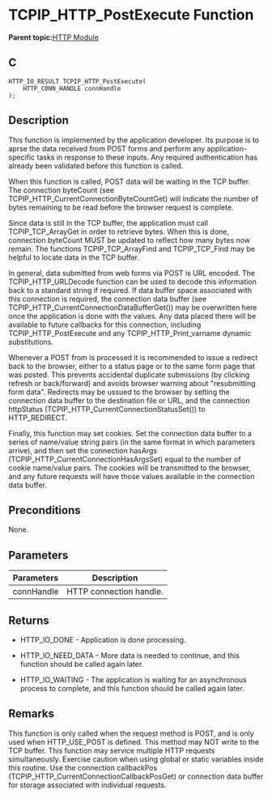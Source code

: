 # TCPIP\_HTTP\_PostExecute Function

**Parent topic:**[HTTP Module](GUID-25A4CF50-2F8F-47E7-A90C-ABFA52814459.md)

## C

```
HTTP_IO_RESULT TCPIP_HTTP_PostExecute(
    HTTP_CONN_HANDLE connHandle
);
```

## Description

This function is implemented by the application developer. Its purpose is to aprse the data received from POST forms and perform any application-specific tasks in response to these inputs. Any required authentication has already been validated before this function is called.

When this function is called, POST data will be waiting in the TCP buffer. The connection byteCount \(see TCPIP\_HTTP\_CurrentConnectionByteCountGet\) will indicate the number of bytes remaining to be read before the browser request is complete.

Since data is still in the TCP buffer, the application must call TCPIP\_TCP\_ArrayGet in order to retrieve bytes. When this is done, connection byteCount MUST be updated to reflect how many bytes now remain. The functions TCPIP\_TCP\_ArrayFind and TCPIP\_TCP\_Find may be helpful to locate data in the TCP buffer.

In general, data submitted from web forms via POST is URL encoded. The TCPIP\_HTTP\_URLDecode function can be used to decode this information back to a standard string if required. If data buffer space associated with this connection is required, the connection data buffer \(see TCPIP\_HTTP\_CurrentConnectionDataBufferGet\(\)\) may be overwritten here once the application is done with the values. Any data placed there will be available to future callbacks for this connection, including TCPIP\_HTTP\_PostExecute and any TCPIP\_HTTP\_Print\_varname dynamic substitutions.

Whenever a POST from is processed it is recommended to issue a redirect back to the browser, either to a status page or to the same form page that was posted. This prevents accidental duplicate submissions \(by clicking refresh or back/forward\) and avoids browser warning about "resubmitting form data". Redirects may be ussued to the browser by setting the connection data buffer to the destination file or URL, and the connection httpStatus \(TCPIP\_HTTP\_CurrentConnectionStatusSet\(\)\) to HTTP\_REDIRECT.

Finally, this function may set cookies. Set the connection data buffer to a series of name/value string pairs \(in the same format in which parameters arrive\), and then set the connection hasArgs \(TCPIP\_HTTP\_CurrentConnectionHasArgsSet\) equal to the number of cookie name/value pairs. The cookies will be transmitted to the browser, and any future requests will have those values available in the connection data buffer.

## Preconditions

None.

## Parameters

|Parameters|Description|
|----------|-----------|
|connHandle|HTTP connection handle.|

## Returns

-   HTTP\_IO\_DONE - Application is done processing.

-   HTTP\_IO\_NEED\_DATA - More data is needed to continue, and this function should be called again later.

-   HTTP\_IO\_WAITING - The application is waiting for an asynchronous process to complete, and this function should be called again later.


## Remarks

This function is only called when the request method is POST, and is only used when HTTP\_USE\_POST is defined. This method may NOT write to the TCP buffer. This function may service multiple HTTP requests simultaneously. Exercise caution when using global or static variables inside this routine. Use the connection callbackPos \(TCPIP\_HTTP\_CurrentConnectionCallbackPosGet\) or connection data buffer for storage associated with individual requests.

